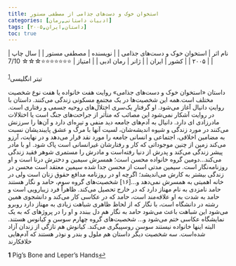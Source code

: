 ```yaml
---
title: استخوان خوک و دست‌های جذامی از مصطفی مستور
categories: [ادبیات داستانی,رمان]
tags: [داستان,ایران,۲۰۰۵]
toc: true
---
```


| نام اثر | استخوان خوک و دست‌های جذامی |
| نویسنده | مصطفی مستور |
| سال چاپ | ۲۰۰۵  |
| کشور | ایران  |
| ژانر | رمان ادبی  |
| امتیاز | ⭐⭐⭐⭐⭐⭐⭐☆☆☆ 7/10  |


تیتر انگلیسی<sup id="a1">[1](#f1)</sup>

داستان «استخوان خوک و دست‌های جذامی» روایت هفت خانواده یا هفت نوع شخصیت مختلف است.همه این شخصیت‌ها در یک مجتمع مسکونی زندگی می‌کنند. داستان با روایتِ دانیال آغاز می‌شود. او گرفتارِ یک‌سری اختلال‌های روحیه جسمی و رفتاری است. در روایت آشکار نمی‌شود این مصائب که متأثر از جراحت‌های جنگ است یا اختلالات مادرزادی ای دارد. دانیال به آدم‌های جامعه دید منفی و تیره‌ای دارد و آن‌ها را سرزنش می‌کنند در مورد زندگی و شیوه اندیشه‌شان، لسیت آنها با مرگ و عشق پایبندیشان نسبت به مضامین اخلاقی، اجتماعی و انسانی جامعه را مورد نقد قرار می‌دهد و در نهایت، آرزو می‌کند زمین از چنین موجوداتی که کار و رفتارشان غیرانسانی است پاک شود. او با مادر پیشر زندگی می‌کند و پدرش از دنیا رفته‌است و مادرش را مستمری شوهر فقید زندگی می‌کند…دومین گروه خانواده محسن است؛ همسرش سیمین و دخترش درنا است و او روزنامه‌نگار است. سیمین مدتی است از محسن جدا شده سیمین معتقد است محسن در زندگی بیشتر به کارش می‌اندیشد؛ اگرچه او در روزنامه مدافع حقوق زنان است ولی در خانه اهمیتی به همسرش نمی‌دهد و…[۱۶] شخصیت‌های گروه سوم، حامد و نگار هستند حامد نامزدی به نام مهناز دارد که در خارج تحصیل می‌کند. ظاهراً فرد زیبارویی است و حامد به شدت به او علاقه‌مند است، حامد که در عکاسی کار می‌کند و دانشجوی همین رشته در دانشگاه است، با نگار که از لحاظ ظاهری شباهت زیادی به مهناز دارد روبرو می‌شود این شباهت باعث می‌شود حامد به نگار هم دل ببندد و او را در پروژهای که به یک نمایشگاه عکاسی ختم می‌شود و… شخصیت‌های گروه چهارم سوسن و کیانوس هستند. البته اینها خانواده نیستند سوسن روسپیگری می‌کند. کیانوش هم تازگی از زندان آزاد شده‌است. سه شخصیت دیگر داستان هم ملول و بندر و نوذر هستند که آدم‌هایی خلافکارند

<b id="f1">1</b> <span class="footnote">Pig’s Bone and Leper’s Hands</span>[↩](#a1)